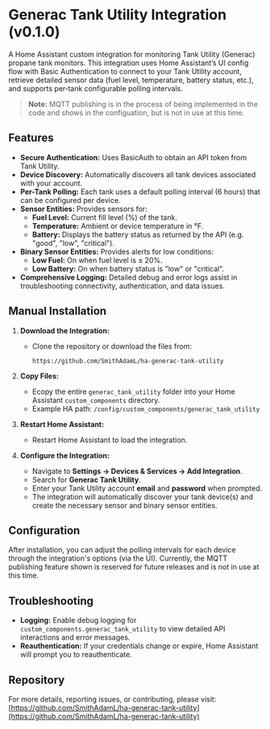 # Generac Tank Utility Integration (v0.1.0)

A Home Assistant custom integration for monitoring Tank Utility (Generac) propane tank monitors. This integration uses Home Assistant’s UI config flow with Basic Authentication to connect to your Tank Utility account, retrieve detailed sensor data (fuel level, temperature, battery status, etc.), and supports per‑tank configurable polling intervals.

> **Note:** MQTT publishing is in the process of being implemented in the code and shows in the configuation, but is not in use at this time.

## Features

- **Secure Authentication:** Uses BasicAuth to obtain an API token from Tank Utility.
- **Device Discovery:** Automatically discovers all tank devices associated with your account.
- **Per-Tank Polling:** Each tank uses a default polling interval (6 hours) that can be configured per device.
- **Sensor Entities:** Provides sensors for:
  - **Fuel Level:** Current fill level (%) of the tank.
  - **Temperature:** Ambient or device temperature in °F.
  - **Battery:** Displays the battery status as returned by the API (e.g. "good", "low", "critical").
- **Binary Sensor Entities:** Provides alerts for low conditions:
  - **Low Fuel:** On when fuel level is ≤ 20%.
  - **Low Battery:** On when battery status is "low" or "critical".
- **Comprehensive Logging:** Detailed debug and error logs assist in troubleshooting connectivity, authentication, and data issues.

## Manual Installation

1. **Download the Integration:**
   - Clone the repository or download the files from:
     ```
     https://github.com/SmithAdamL/ha-generac-tank-utility
     ```

2. **Copy Files:**
   - Ecopy the entire `generac_tank_utility` folder into your Home Assistant `custom_components` directory.
   - Example HA path: `/config/custom_components/generac_tank_utility`

3. **Restart Home Assistant:**
   - Restart Home Assistant to load the integration.

4. **Configure the Integration:**
   - Navigate to **Settings → Devices & Services → Add Integration**.
   - Search for **Generac Tank Utility**.
   - Enter your Tank Utility account **email** and **password** when prompted.
   - The integration will automatically discover your tank device(s) and create the necessary sensor and binary sensor entities.

## Configuration

After installation, you can adjust the polling intervals for each device through the integration's options (via the UI). Currently, the MQTT publishing feature shown is reserved for future releases and is not in use at this time. 

## Troubleshooting

- **Logging:** Enable debug logging for `custom_components.generac_tank_utility` to view detailed API interactions and error messages.
- **Reauthentication:** If your credentials change or expire, Home Assistant will prompt you to reauthenticate.

## Repository

For more details, reporting issues, or contributing, please visit:  
[https://github.com/SmithAdamL/ha-generac-tank-utility](https://github.com/SmithAdamL/ha-generac-tank-utility)

